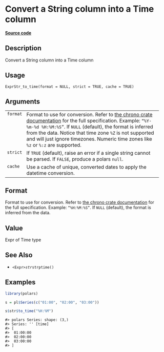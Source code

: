 

# Convert a String column into a Time column

[**Source code**](https://github.com/pola-rs/r-polars/tree/main/R/expr__string.R#L155)

## Description

Convert a String column into a Time column

## Usage

<pre><code class='language-R'>ExprStr_to_time(format = NULL, strict = TRUE, cache = TRUE)
</code></pre>

## Arguments

<table>
<tr>
<td style="white-space: nowrap; font-family: monospace; vertical-align: top">
<code id="ExprStr_to_time_:_format">format</code>
</td>
<td>
Format to use for conversion. Refer to
<a href="https://docs.rs/chrono/latest/chrono/format/strftime/index.html">the
chrono crate documentation</a> for the full specification. Example:
<code>“%Y-%m-%d %H:%M:%S”</code>. If <code>NULL</code> (default), the
format is inferred from the data. Notice that time zone
<code style="white-space: pre;">%Z</code> is not supported and will just
ignore timezones. Numeric time zones like
<code style="white-space: pre;">%z</code> or
<code style="white-space: pre;">%:z</code> are supported.
</td>
</tr>
<tr>
<td style="white-space: nowrap; font-family: monospace; vertical-align: top">
<code id="ExprStr_to_time_:_strict">strict</code>
</td>
<td>
If <code>TRUE</code> (default), raise an error if a single string cannot
be parsed. If <code>FALSE</code>, produce a polars <code>null</code>.
</td>
</tr>
<tr>
<td style="white-space: nowrap; font-family: monospace; vertical-align: top">
<code id="ExprStr_to_time_:_cache">cache</code>
</td>
<td>
Use a cache of unique, converted dates to apply the datetime conversion.
</td>
</tr>
</table>

## Format

Format to use for conversion. Refer to
<a href="https://docs.rs/chrono/latest/chrono/format/strftime/index.html">the
chrono crate documentation</a> for the full specification. Example:
<code>“%H:%M:%S”</code>. If <code>NULL</code> (default), the format is
inferred from the data.

## Value

Expr of Time type

## See Also

<ul>
<li>

<code>\<Expr\>$str$strptime()</code>

</li>
</ul>

## Examples

``` r
library(polars)

s = pl$Series(c("01:00", "02:00", "03:00"))

s$str$to_time("%H:%M")
```

    #> polars Series: shape: (3,)
    #> Series: '' [time]
    #> [
    #>  01:00:00
    #>  02:00:00
    #>  03:00:00
    #> ]
